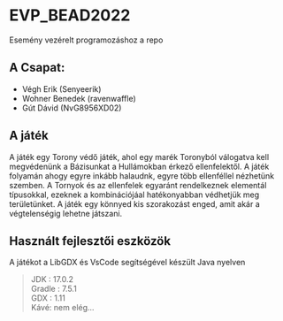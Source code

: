 # EVP_BEAD2022
Esemény vezérelt programozáshoz a repo
## A Csapat:
- Végh Erik       (Senyeerik)
- Wohner Benedek  (ravenwaffle)
- Gút Dávid       (NvG8956XD02)
## A játék
A játék egy Torony védő játék, ahol egy marék Toronyból válogatva kell megvédenünk a Bázisunkat a Hullámokban érkező ellenfelektől.
A játék folyamán ahogy egyre inkább halaudnk, egyre több ellenféllel nézhetünk szemben. A Tornyok és az ellenfelek egyaránt rendelkeznek elementál típusokkal, ezeknek a kombinációjáal hatékonyabban védhetjük meg területünket. A játék egy könnyed kis szorakozást enged, amit akár a végtelenségig lehetne játszani.
## Használt fejlesztői eszközök
A játékot a LibGDX és VsCode segítségével készült Java nyelven
> JDK : 17.0.2 <br>
> Gradle : 7.5.1 <br>
> GDX : 1.11 <br>
> Kávé: nem elég...
